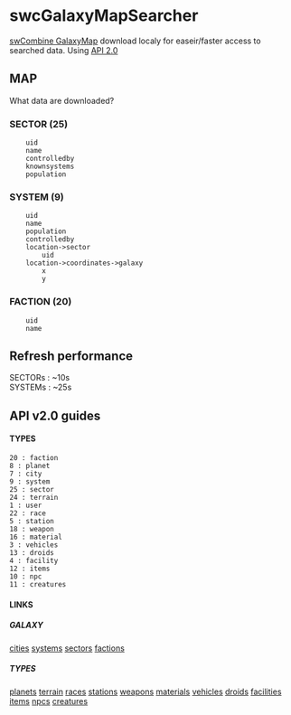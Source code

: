# swcGalaxyMapSearcher
[swCombine GalaxyMap](https://www.swcombine.com/) download localy for easeir/faster access to searched data. Using [API 2.0](https://www.swcombine.com/ws/v2.0/)


## MAP
What data are downloaded?

### SECTOR (25)
```
    uid
    name
    controlledby
    knownsystems
    population
```
### SYSTEM (9)
```
    uid
    name
    population
    controlledby
    location->sector
        uid
    location->coordinates->galaxy
        x
        y
```
### FACTION (20)
```
    uid
    name
```
## Refresh performance

SECTORs : ~10s\
SYSTEMs : ~25s


## API v2.0 guides

#### TYPES

```
20 : faction
8 : planet
7 : city
9 : system
25 : sector
24 : terrain
1 : user
22 : race
5 : station
18 : weapon
16 : material
3 : vehicles
13 : droids
4 : facility
12 : items
10 : npc
11 : creatures
```

#### LINKS

##### GALAXY
[cities](https://www.swcombine.com/ws/v2.0/galaxy/cities/)
[systems](https://www.swcombine.com/ws/v2.0/galaxy/systems/)
[sectors](https://www.swcombine.com/ws/v2.0/galaxy/sectors/)
[factions](https://www.swcombine.com/ws/v2.0/factions/)
##### TYPES
[planets](https://www.swcombine.com/ws/v2.0/types/planets)
[terrain](https://www.swcombine.com/ws/v2.0/types/terrain)
[races](https://www.swcombine.com/ws/v2.0/types/races)
[stations](https://www.swcombine.com/ws/v2.0/types/stations)
[weapons](https://www.swcombine.com/ws/v2.0/types/weapons)
[materials](https://www.swcombine.com/ws/v2.0/types/materials)
[vehicles](https://www.swcombine.com/ws/v2.0/types/vehicles)
[droids](https://www.swcombine.com/ws/v2.0/types/droids)
[facilities](https://www.swcombine.com/ws/v2.0/types/facilities)
[items](https://www.swcombine.com/ws/v2.0/types/items)
[npcs](https://www.swcombine.com/ws/v2.0/types/npcs)
[creatures](https://www.swcombine.com/ws/v2.0/types/creatures)

